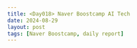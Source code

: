 ```yaml
---
title: <Day018> Naver Boostcamp AI Tech
date: 2024-08-29
layout: post
tags: [Naver Boostcamp, daily report]
---
```

